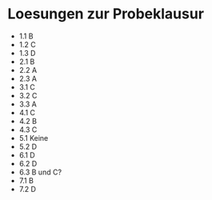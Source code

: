 
# Loesungen zur Probeklausur


- 1.1 B
- 1.2 C
- 1.3 D
- 2.1 B
- 2.2 A
- 2.3 A
- 3.1 C
- 3.2 C
- 3.3 A
- 4.1 C
- 4.2 B
- 4.3 C
- 5.1 Keine
- 5.2 D
- 6.1 D
- 6.2 D
- 6.3 B und C?
- 7.1 B
- 7.2 D
